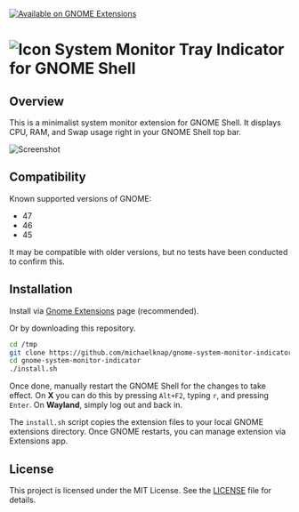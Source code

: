 [![Available on GNOME Extensions](https://img.shields.io/badge/Available%20on-GNOME%20Extensions-green)](https://extensions.gnome.org/extension/6586/system-monitor-tray-indicator/)

# ![Icon](./screenshots/icon-xs.png) System Monitor Tray Indicator for GNOME Shell

## Overview
This is a minimalist system monitor extension for GNOME Shell. It displays CPU, RAM, and Swap usage right in your GNOME Shell top bar. 

![Screenshot](./screenshots/screenshot.png)

## Compatibility

Known supported versions of GNOME:
- 47
- 46
- 45

It may be compatible with older versions, but no tests have been conducted to confirm this.

## Installation

Install via [Gnome Extensions](https://extensions.gnome.org/extension/6586/system-monitor-tray-indicator/) page (recommended). 

Or by downloading this repository. 

```bash
cd /tmp
git clone https://github.com/michaelknap/gnome-system-monitor-indicator.git
cd gnome-system-monitor-indicator
./install.sh
```
Once done, manually restart the GNOME Shell for the changes to take effect. On **X** you can do this by pressing 
`Alt+F2`, typing `r`, and pressing `Enter`. On **Wayland**, simply log out and back in.

The `install.sh` script copies the extension files to your local GNOME extensions directory. Once GNOME restarts, you can manage extension via Extensions app.

## License

This project is licensed under the MIT License. See the [LICENSE](LICENSE) file for details.
